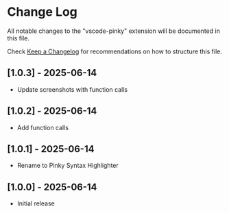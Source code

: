# Change Log

All notable changes to the "vscode-pinky" extension will be documented in this file.

Check [Keep a Changelog](http://keepachangelog.com/) for recommendations on how to structure this file.

## [1.0.3] - 2025-06-14

- Update screenshots with function calls

## [1.0.2] - 2025-06-14

- Add function calls

## [1.0.1] - 2025-06-14

- Rename to Pinky Syntax Highlighter

## [1.0.0] - 2025-06-14

- Initial release
